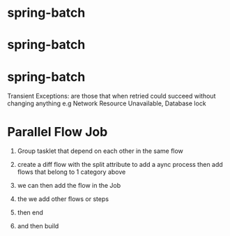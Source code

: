 # spring-batch
# spring-batch
# spring-batch

Transient Exceptions: are those that when retried could succeed without changing anything
e.g Network Resource Unavailable, Database lock


Parallel Flow Job
=================

1. Group tasklet that depend on each other in the same flow

2. create a diff flow with the split attribute to add a aync process
then add flows that belong to 1 category above
3. we can then add the flow in the Job
4. the we add other flows or steps
5. then end 
6. and then build